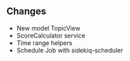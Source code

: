 ## Changes
* New model TopicView
* ScoreCalculator service
* Time range helpers
* Schedule Job with sidekiq-scheduler
